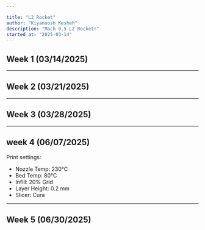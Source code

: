 ```yaml
---

title: "L2 Rocket"
author: "Kiyanoosh Kesheh"
description: "Mach 0.5 L2 Rocket!"
started at: "2025-03-14"
---
```


## Week 1 (03/14/2025)


---

## Week 2 (03/21/2025)



---

## Week 3 (03/28/2025)


---

## week 4 (06/07/2025)

Print settings:

* Nozzle Temp: 230°C
* Bed Temp: 80°C
* Infill: 20% Grid
* Layer Height: 0.2 mm
* Slicer: Cura


---

## Week 5 (06/30/2025)

